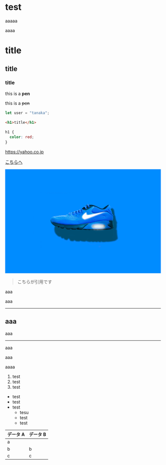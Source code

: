 # test

<!-- 改行は２行の空白が必要になる。1行しか改行していないと空白が挿入される -->

aaaaa

aaaa

<!-- #の後に空白を1個作って文字を書くと今日超長文になり1回の改行で改行が反映されるようになる -->
<!-- #の数で少しずつ小さくなっていく -->

# title

## title

### title

<!-- 文章の中で一部だけ太字にするときは両端を２つの＊で囲む -->

this is a **pen**

<!-- 両端を2つの〜で囲むと消し線になる -->

this is a ~~pen~~

<!-- ```で囲まれたエリアはコードを書けて、拡張子を書くと言語に対応したハイライトがつく -->

```js
let user = "tanaka";
```

```html
<h1>title</h1>
```

```css
h1 {
  color: red;
}
```

<!-- <>の中にはURLを書くことができる。 -->
<!-- 文字をリンクにしたい場合は[文字](URL)とすればOK -->

<https://yahoo.co.jp>

[こちらへ](https://yahoo.co.jp)

<!-- "![](画像のパス)とすると画像の埋め込みになる -->

![画像](images/pc.png)

<!-- >の後に空白を1つ開けると引用のエリアになる -->

> こちらが引用です

<!-- ***で直前のテキストに下線が引かれる -->
<!-- ---で直前のテキストが大文字になり下線が引かれる -->

aaa

aaa

---

## aaa

aaa

---

aaa

aaa

aaaa

<!-- 数字とドットに1つの空白を開けると1回の改行でリストになり数字が振られる。 -->

1. test
2. test
3. test

<!-- -と1つの空白を開けると数字なしのリストになる -->
<!-- 1回改行して4つの空白を入れるとネストになる -->

- test
- test
- test
  - tesu
  - test
  - test

<!-- |---|がないとテーブルにならない -->
<!-- パイプラインは揃ってなくても問題ない -->

| データ A | データ B |
| -------- | -------- |
| a        |          |
| b        | b        |
| c        | c        |
